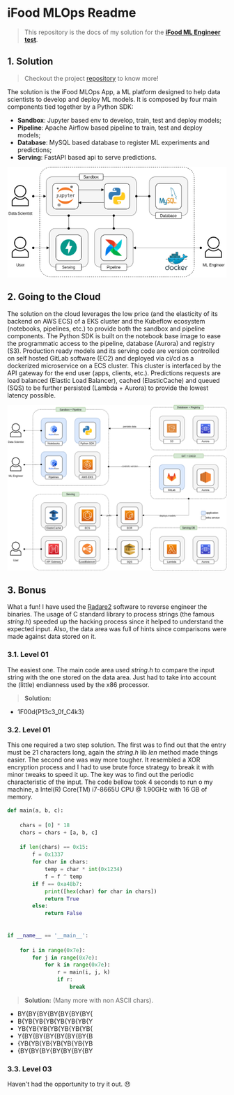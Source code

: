 # iFood MLOps Readme

> This repository is the docs of my solution for the **[iFood ML Engineer test](https://github.com/ifood/ifood-data-ml-engineer-test)**.

## 1. Solution

> Checkout the project [repository](https://github.com/andre-marcos-perez/ifood-mlops-app) to know more!

The solution is the iFood MLOps App, a ML platform designed to help data scientists to develop and deploy ML models. It 
is composed by four main components tied together by a Python SDK: 

 - **Sandbox**: Jupyter based env to develop, train, test and deploy models;
 - **Pipeline**: Apache Airflow based pipeline to train, test and deploy models;
 - **Database**: MySQL based database to register ML experiments and predictions;
 - **Serving**: FastAPI based api to serve predictions.

<p align="center"><img src="docs/image/mlops-docker.png"></p>

## 2. Going to the Cloud

The solution on the cloud leverages the low price (and the elasticity of its backend on AWS ECS) of a EKS cluster and 
the Kubeflow ecosystem (notebooks, pipelines, etc.) to provide both the sandbox and pipeline components. The Python SDK 
is built on the notebook base image to ease the programmatic access to the pipeline, database (Aurora) and registry 
(S3). Production ready models and its serving code are version controlled on self hosted GitLab software (EC2) and 
deployed via ci/cd as a dockerized microservice on a ECS cluster. This cluster is interfaced by the API gateway for the 
end user (apps, clients, etc.). Predictions requests are load balanced (Elastic Load Balancer), cached (ElasticCache) 
and queued (SQS) to be further persisted (Lambda + Aurora) to provide the lowest latency possible. 

<p align="center"><img src="docs/image/mlops-aws.png"></p>

## 3. Bonus

What a fun! I have used the [Radare2](https://github.com/radareorg/radare2) software to reverse engineer the binaries.
The usage of C standard library to process strings (the famous *string.h*) speeded up the hacking process since it 
helped to understand the expected input. Also, the data area was full of hints since comparisons were made against data 
stored on it.

### 3.1. Level 01

The easiest one. The main code area used *string.h* to compare the input string with the one stored on the data area. 
Just had to take into account the (little) endianness used by the x86 processor.

> **Solution:** 

 - 1F00d{P13c3_0f_C4k3}

### 3.2. Level 01

This one required a two step solution. The first was to find out that the entry must be 21 characters long, again the 
*string.h* lib *len* method made things easier. The second one was way more tougher. It resembled a XOR encryption 
process and I had to use brute force strategy to break it with minor tweaks to speed it up. The key was to find out the 
periodic characteristic of the input. The code bellow took 4 seconds to run o my machine, a Intel(R) Core(TM) i7-8665U 
CPU @ 1.90GHz with 16 GB of memory.

```python
def main(a, b, c):

    chars = [0] * 18
    chars = chars + [a, b, c]

    if len(chars) == 0x15:
        f = 0x1337
        for char in chars:
            temp = char * int(0x1234)
            f = f ^ temp
        if f == 0xa48b7:
            print([hex(char) for char in chars])
            return True
        else:
            return False


if __name__ == '__main__':

    for i in range(0x7e):
        for j in range(0x7e):
            for k in range(0x7e):
                r = main(i, j, k)
                if r:
                    break
```

> **Solution:** (Many more with non ASCII chars).

 - BY{BY{BY{BY{BY{BY{BY{
 - B{YB{YB{YB{YB{YB{YB{Y
 - YB{YB{YB{YB{YB{YB{YB{
 - Y{BY{BY{BY{BY{BY{BY{B
 - {YB{YB{YB{YB{YB{YB{YB
 - {BY{BY{BY{BY{BY{BY{BY

### 3.3. Level 03

Haven't had the opportunity to try it out. :disappointed:

